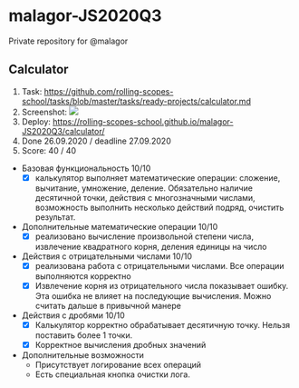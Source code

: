 # malagor-JS2020Q3
Private repository for @malagor
## Calculator
1. Task: https://github.com/rolling-scopes-school/tasks/blob/master/tasks/ready-projects/calculator.md
2. Screenshot:
   ![](https://webpolygon.by/wp-content/uploads/2020/09/calculator.png)
3. Deploy: https://rolling-scopes-school.github.io/malagor-JS2020Q3/calculator/
4. Done 26.09.2020 / deadline 27.09.2020
5. Score: 40 / 40
- Базовая функциональность 10/10
   - [x] калькулятор выполняет математические операции: сложение, вычитание, умножение, деление. Обязательно наличие десятичной точки, действия с многозначными числами, возможность выполнить несколько действий подряд, очистить результат.
- Дополнительные математические операции 10/10
    - [x] реализовано вычисление произвольной степени числа, извлечение квадратного корня, деления единицы на число 
- Действия с отрицательными числами 10/10
    - [x] реализована работа с отрицательными числами. Все операции выполняются корректно
    - [x] Извлечение корня из отрицательного числа показывает ошибку. Эта ошибка не влияет на последующие вычисления. Можно считать дальше в привычной манере
- Действия с дробями 10/10
    - [x] Калькулятор корректно обрабатывает десятичную точку. Нельзя поставить более 1 точки.
    - [x] Корректное вычисления дробных значений
- Дополнительные возможности
    - Присутствует логирование всех операций
    - Есть специальная кнопка очистки лога.


